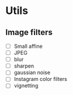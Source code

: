 # Utils

## Image filters

- [ ] Small affine
- [ ] JPEG
- [ ] blur
- [ ] sharpen
- [ ] gaussian noise
- [ ] Instagram color filters
- [ ] vignetting
